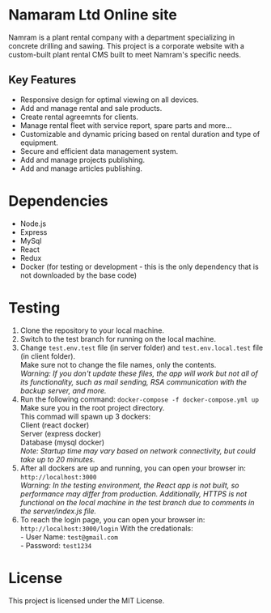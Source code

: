 # Namaram Ltd Online site
Namram is a plant rental company with a department specializing in concrete drilling and sawing. This project is a corporate website with a custom-built plant rental CMS built to meet Namram's specific needs.

## Key Features
- Responsive design for optimal viewing on all devices.
- Add and manage rental and sale products.
- Create rental agreemnts for clients.
- Manage rental fleet with service report, spare parts and more...
- Customizable and dynamic pricing based on rental duration and type of equipment.
- Secure and efficient data management system.
- Add and manage projects publishing.
- Add and manage articles publishing.

# Dependencies
- Node.js
- Express
- MySql
- React
- Redux
- Docker (for testing or development - this is the only dependency that is not downloaded by the base code)

# Testing
  1. Clone the repository to your local machine.
  2. Switch to the test branch for running on the local machine.
  3. Change ```test.env.test``` file (in server folder) and ```test.env.local.test``` file (in client folder).<br>
     Make sure not to change the file names, only the contents.<br>
     *Warning: If you don't update these files, the app will work but not all of its functionality, such as mail sending, RSA communication with the backup server, and more.*
  4. Run the following command: 
    ```docker-compose -f docker-compose.yml up```<br>
    Make sure you in the root project directory.<br>
    This commad will spawn up 3 dockers:
    <br>Client (react docker)
    <br>Server (express docker)
    <br>Database (mysql docker)<br>
    *Note: Startup time may vary based on network connectivity, but could take up to 20 minutes.*
  5. After all dockers are up and running, you can open your browser in:<br>
    ```http://localhost:3000```<br>
    *Warning: In the testing environment, the React app is not built, so performance may differ from production. Additionally, HTTPS is not functional on the local machine in the test branch due to comments in the server/index.js file.*
  6. To reach the login page, you can open your browser in:<br>
    ```http://localhost:3000/login```
    With the credationals:<br>
    - User Name: ```test@gmail.com```<br>
    - Password: ```test1234```

# License
This project is licensed under the MIT License.
